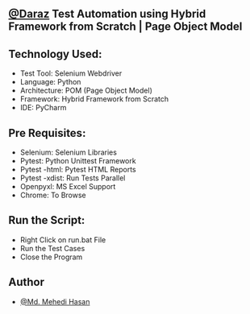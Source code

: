 ## [@Daraz](https://www.daraz.com.bd/) Test Automation using Hybrid Framework from Scratch | Page Object Model

## Technology Used:
- Test Tool:  Selenium Webdriver 
- Language: Python  
- Architecture: POM (Page Object Model)
- Framework: Hybrid Framework from Scratch
- IDE: PyCharm

## Pre Requisites:
  
- Selenium: Selenium Libraries
- Pytest: Python Unittest Framework
- Pytest -html: Pytest HTML Reports
- Pytest -xdist: Run Tests Parallel
- Openpyxl: MS Excel Support
- Chrome: To Browse

## Run the Script:
- Right Click on run.bat File
- Run the Test Cases
- Close the Program

## Author

- [@Md. Mehedi Hasan](https://github.com/mehedi9021)
